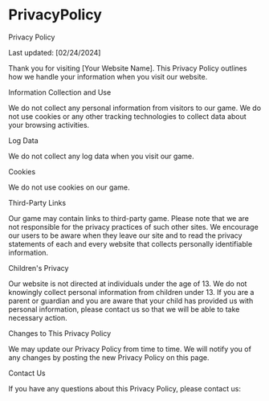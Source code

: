 # PrivacyPolicy


Privacy Policy

Last updated: [02/24/2024]

Thank you for visiting [Your Website Name]. This Privacy Policy outlines how we handle your information when you visit our website.

Information Collection and Use

We do not collect any personal information from visitors to our game. We do not use cookies or any other tracking technologies to collect data about your browsing activities.

Log Data

We do not collect any log data when you visit our game.

Cookies

We do not use cookies on our game.

Third-Party Links

Our game may contain links to third-party game. Please note that we are not responsible for the privacy practices of such other sites. We encourage our users to be aware when they leave our site and to read the privacy statements of each and every website that collects personally identifiable information.

Children's Privacy

Our website is not directed at individuals under the age of 13. We do not knowingly collect personal information from children under 13. If you are a parent or guardian and you are aware that your child has provided us with personal information, please contact us so that we will be able to take necessary action.

Changes to This Privacy Policy

We may update our Privacy Policy from time to time. We will notify you of any changes by posting the new Privacy Policy on this page.

Contact Us

If you have any questions about this Privacy Policy, please contact us:
